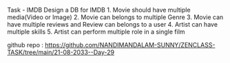 Task - IMDB Design a DB for IMDB 1. Movie should have multiple media(Video or Image) 2. Movie can belongs to multiple Genre 3. Movie can have multiple reviews and Review can belongs to a user 4. Artist can have multiple skills 5. Artist can perform multiple role in a single film


github repo : https://github.com/NANDIMANDALAM-SUNNY/ZENCLASS-TASK/tree/main/21-08-2033--Day-29
